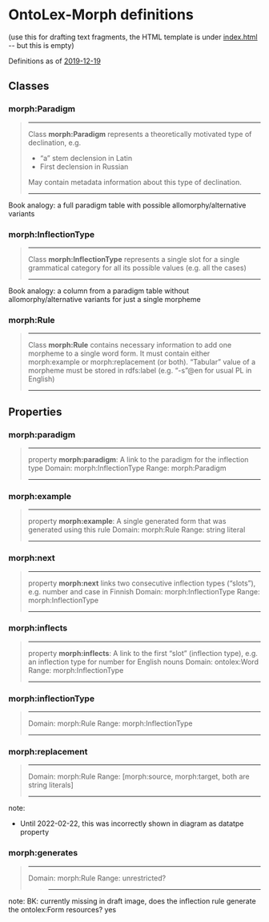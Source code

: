 # OntoLex-Morph definitions

(use this for drafting text fragments, the HTML template is under [index.html](index.html) -- but this is empty)

Definitions as of [2019-12-19](https://docs.google.com/document/d/1wybx2_U0EcqmefRRiAABha-cFII6H2rZBtlgTcjLYjg/edit?usp=sharing)

## Classes

### morph:Paradigm

> --------------------
> Class **morph:Paradigm** represents a theoretically motivated type of declination, e.g.
> -   “a” stem declension in Latin
> -   First declension in Russian
>
> May contain metadata information about this type of declination.
>
> -----------
Book analogy: a full paradigm table with possible allomorphy/alternative variants

### morph:InflectionType

> ----------
> Class **morph:InflectionType**  represents a single slot for a single grammatical category for all its possible values (e.g. all the cases)
>
> --------
> 
Book analogy: a column from a paradigm table without allomorphy/alternative variants for just a single morpheme

### morph:Rule

> ------
> Class **morph:Rule** contains necessary information to add one morpheme to a single word form. It must contain either morph:example or morph:replacement (or both). “Tabular” value of a morpheme must be stored in rdfs:label (e.g. “-s”@en for usual PL in English)
>
> -------

## Properties

### morph:paradigm

>--------
> property **morph:paradigm**: A link to the paradigm for the inflection type
> Domain: morph:InflectionType
> Range: morph:Paradigm
> 
> ---



### morph:example

> ----
> property **morph:example**: A single generated form that was generated using this rule
> Domain: morph:Rule
> Range: string literal
>
> ----

### morph:next

> ---
> property **morph:next** links two consecutive inflection types (“slots”), e.g. number and case in Finnish
> Domain: morph:InflectionType
> Range: morph:InflectionType
>
>---

### morph:inflects

> ---
> property **morph:inflects**: A link to the first “slot” (inflection type), e.g. an inflection type for number for English nouns
> Domain: ontolex:Word
> Range: morph:InflectionType
>
> ---

### morph:inflectionType

> -----
> Domain: morph:Rule
> Range: morph:InflectionType
>
> -----

### morph:replacement

> ----
> Domain: morph:Rule
> Range: [morph:source, morph:target, both are string literals]
> 
> ----

note: 
- Until 2022-02-22, this was incorrectly shown in diagram as datatpe property

### morph:generates

> ---
> Domain: morph:Rule
> Range: unrestricted?
>
>> ----

note: 
BK: currently missing in draft image, does the inflection rule generate the ontolex:Form resources? yes
